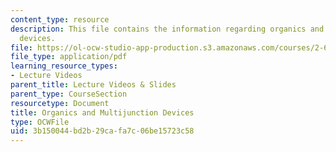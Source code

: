```yaml
---
content_type: resource
description: This file contains the information regarding organics and multijunction
  devices.
file: https://ol-ocw-studio-app-production.s3.amazonaws.com/courses/2-627-fundamentals-of-photovoltaics-fall-2013/3b150044bd2b29cafa7c06be15723c58_MIT2_627F13_lec16.pdf
file_type: application/pdf
learning_resource_types:
- Lecture Videos
parent_title: Lecture Videos & Slides
parent_type: CourseSection
resourcetype: Document
title: Organics and Multijunction Devices
type: OCWFile
uid: 3b150044-bd2b-29ca-fa7c-06be15723c58
---
```

